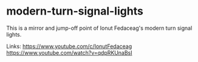 # modern-turn-signal-lights

This is a mirror and jump-off point of Ionut Fedaceag's modern turn signal lights.

Links: https://www.youtube.com/c/IonutFedaceag
       https://www.youtube.com/watch?v=qdpRKUnaBsI
       
